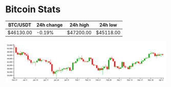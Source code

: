 # Bitcoin Stats

BTC/USDT|24h change|24h high|24h low|
|---|---|---|---|
|$46130.00|-0.19%|$47200.00|$45118.00|

<img src="./chart.svg">
